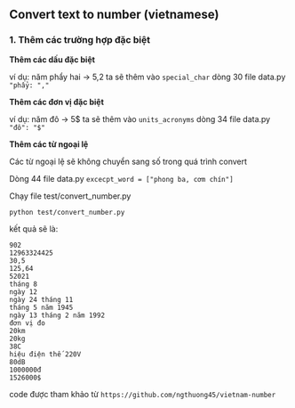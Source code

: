 ## Convert text to number (vietnamese)

### 1. Thêm các trường hợp đặc biệt

<strong> Thêm các dấu đặc biệt </strong>

ví dụ: năm phẩy hai -> 5,2  ta sẽ thêm vào `special_char` dòng 30 file data.py `"phẩy: ","`


<strong> Thêm các đơn vị đặc biệt </strong>

ví dụ: năm đô -> 5\$  ta sẽ thêm vào `units_acronyms` dòng 34 file data.py `"đô": "$"`

<strong> Thêm các từ ngoại lệ </strong>

Các từ ngoại lệ sẽ không chuyển sang số trong quá trình convert

Dòng 44 file data.py `excecpt_word = ["phong ba, cơm chín"]`

Chạy file test/convert_number.py

`python test/convert_number.py`

kết quả sẽ là:

```
902
12963324425
30,5
125,64
52021
tháng 8
ngày 12
ngày 24 tháng 11
tháng 5 năm 1945
ngày 13 tháng 2 năm 1992
đơn vị đo
20km
20kg
38C
hiệu điện thế 220V
80dB
1000000đ
1526000$
```

code được tham khảo từ  `https://github.com/ngthuong45/vietnam-number`